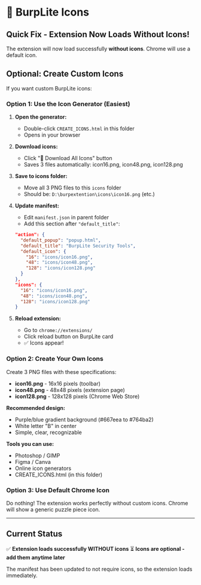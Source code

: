 # 🎨 BurpLite Icons

## Quick Fix - Extension Now Loads Without Icons!

The extension will now load successfully **without icons**. Chrome will use a default icon.

## Optional: Create Custom Icons

If you want custom BurpLite icons:

### Option 1: Use the Icon Generator (Easiest)

1. **Open the generator:**
   - Double-click `CREATE_ICONS.html` in this folder
   - Opens in your browser

2. **Download icons:**
   - Click "💾 Download All Icons" button
   - Saves 3 files automatically: icon16.png, icon48.png, icon128.png

3. **Save to icons folder:**
   - Move all 3 PNG files to this `icons` folder
   - Should be: `D:\burpextention\icons\icon16.png` (etc.)

4. **Update manifest:**
   - Edit `manifest.json` in parent folder
   - Add this section after `"default_title"`:
   ```json
   "action": {
     "default_popup": "popup.html",
     "default_title": "BurpLite Security Tools",
     "default_icon": {
       "16": "icons/icon16.png",
       "48": "icons/icon48.png",
       "128": "icons/icon128.png"
     }
   },
   "icons": {
     "16": "icons/icon16.png",
     "48": "icons/icon48.png",
     "128": "icons/icon128.png"
   }
   ```

5. **Reload extension:**
   - Go to `chrome://extensions/`
   - Click reload button on BurpLite card
   - ✅ Icons appear!

### Option 2: Create Your Own Icons

Create 3 PNG files with these specifications:

- **icon16.png** - 16x16 pixels (toolbar)
- **icon48.png** - 48x48 pixels (extension page)
- **icon128.png** - 128x128 pixels (Chrome Web Store)

**Recommended design:**
- Purple/blue gradient background (#667eea to #764ba2)
- White letter "B" in center
- Simple, clear, recognizable

**Tools you can use:**
- Photoshop / GIMP
- Figma / Canva
- Online icon generators
- CREATE_ICONS.html (in this folder)

### Option 3: Use Default Chrome Icon

Do nothing! The extension works perfectly without custom icons. Chrome will show a generic puzzle piece icon.

---

## Current Status

✅ **Extension loads successfully WITHOUT icons**
⏳ **Icons are optional - add them anytime later**

The manifest has been updated to not require icons, so the extension loads immediately.
